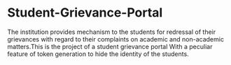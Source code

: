 # Student-Grievance-Portal
The institution provides mechanism to the students for redressal of their grievances with regard to their complaints on academic and non-academic matters.This is the project of a student grievance portal With a peculiar feature of token generation to hide the identity of the students.
